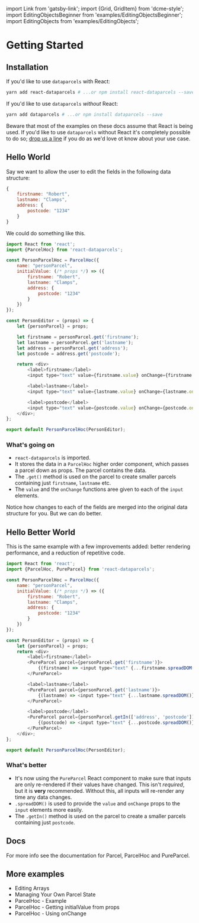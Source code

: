 import Link from 'gatsby-link';
import {Grid, GridItem} from 'dcme-style';
import EditingObjectsBeginner from 'examples/EditingObjectsBeginner';
import EditingObjects from 'examples/EditingObjects';

# Getting Started

## Installation

If you'd like to use `dataparcels` with React:

```bash
yarn add react-dataparcels # ...or npm install react-dataparcels --save
```

If you'd like to use `dataparcels` *without* React:


```bash
yarn add dataparcels # ...or npm install dataparcels --save
```

Beware that most of the examples on these docs assume that React is being used. If you'd like to use `dataparcels` without React it's completely possible to do so; [drop us a line](https://www.github.com/blueflag/dataparcels/issues) if you do as we'd love ot know about your use case.

## Hello World

Say we want to allow the user to edit the fields in the following data structure:

```js
{
    firstname: "Robert",
    lastname: "Clamps",
    address: {
        postcode: "1234"
    }
}
```

We could do something like this.

<EditingObjectsBeginner />

```js
import React from 'react';
import {ParcelHoc} from 'react-dataparcels';

const PersonParcelHoc = ParcelHoc({
    name: "personParcel",
    initialValue: (/* props */) => ({
        firstname: "Robert",
        lastname: "Clamps",
        address: {
            postcode: "1234"
        }
    })
});

const PersonEditor = (props) => {
    let {personParcel} = props;

    let firstname = personParcel.get('firstname');
    let lastname = personParcel.get('lastname');
    let address = personParcel.get('address');
    let postcode = address.get('postcode');

    return <div>
        <label>firstname</label>
        <input type="text" value={firstname.value} onChange={firstname.onChange} />

        <label>lastname</label>
        <input type="text" value={lastname.value} onChange={lastname.onChange} />

        <label>postcode</label>
        <input type="text" value={postcode.value} onChange={postcode.onChange} />
    </div>;
};

export default PersonParcelHoc(PersonEditor);

```

### What's going on

* `react-dataparcels` is imported.
* It stores the data in a `ParcelHoc` higher order component, which passes a parcel down as props. The parcel contains the data.
* The `.get()` method is used on the parcel to create smaller parcels containing just `firstname`, `lastname` etc.
* The `value` and the `onChange` functions aree given to each of the `input` elements.

Notice how changes to each of the fields are merged into the original data structure for you. But we can do better.

## Hello Better World

This is the same example with a few improvements added: better rendering performance, and a reduction of repetitive code.

<EditingObjects />

```js
import React from 'react';
import {ParcelHoc, PureParcel} from 'react-dataparcels';

const PersonParcelHoc = ParcelHoc({
    name: "personParcel",
    initialValue: (/* props */) => ({
        firstname: "Robert",
        lastname: "Clamps",
        address: {
            postcode: "1234"
        }
    })
});

const PersonEditor = (props) => {
    let {personParcel} = props;
    return <div>
        <label>firstname</label>
        <PureParcel parcel={personParcel.get('firstname')}>
            {(firstname) => <input type="text" {...firstname.spreadDOM()} />}
        </PureParcel>

        <label>lastname</label>
        <PureParcel parcel={personParcel.get('lastname')}>
            {(lastname) => <input type="text" {...lastname.spreadDOM()} />}
        </PureParcel>

        <label>postcode</label>
        <PureParcel parcel={personParcel.getIn(['address', 'postcode'])}>
            {(postcode) => <input type="text" {...postcode.spreadDOM()} />}
        </PureParcel>
    </div>;
};

export default PersonParcelHoc(PersonEditor);

```

### What's better

* It's now using the `PureParcel` React component to make sure that inputs are only re-rendered if their values have changed. This isn't *required*, but it is **very** recommended. Without this, all inputs will re-render any time any data changes.
* `.spreadDOM()` is used to provide the `value` and `onChange` props to the `input` elements more easily.
* The `.getIn()` method is used on the parcel to create a smaller parcels containing just `postcode`.

## Docs

For more info see the documentation for <Link to="/api/Parcel">Parcel</Link>, <Link to="/api/ParcelHoc">ParcelHoc</Link> and <Link to="/api/PureParcel">PureParcel</Link>.

## More examples

* <Link to="/examples/editing-arrays">Editing Arrays</Link>
* <Link to="/examples/managing-your-own-parcel-state">Managing Your Own Parcel State</Link>
* <Link to="/examples/parcelhoc-example">ParcelHoc - Example</Link>
* <Link to="/examples/parcelhoc-initialvalue">ParcelHoc - Getting initialValue from props</Link>
* <Link to="/examples/parcelhoc-onchange">ParcelHoc - Using onChange</Link>

